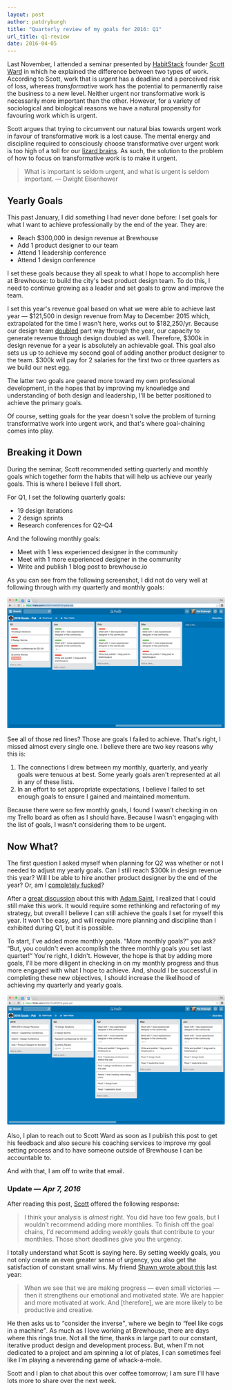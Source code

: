 ```yaml
---
layout: post
author: patdryburgh
title: "Quarterly review of my goals for 2016: Q1"
url_title: q1-review
date: 2016-04-05
---
```


Last November, I attended a seminar presented by [HabitStack][1] founder [Scott Ward][2] in which he explained the difference between two types of work. According to Scott, work that is _urgent_ has a deadline and a perceived risk of loss, whereas _transformative_ work has the potential to permanently raise the business to a new level. Neither urgent nor transformative work is necessarily more important than the other. However, for a variety of sociological and biological reasons we have a natural propensity for favouring work which is urgent.

Scott argues that trying to circumvent our natural bias towards urgent work in favour of transformative work is a lost cause. The mental energy and discipline required to consciously choose transformative over urgent work is too high of a toll for our [lizard brains][8]. As such, the solution to the problem of how to focus on transformative work is to make it urgent.

> What is important is seldom urgent, and what is urgent is seldom important. 
— Dwight Eisenhower

## Yearly Goals

This past January, I did something I had never done before: I set goals for what I want to achieve professionally by the end of the year. They are:

- Reach $300,000 in design revenue at Brewhouse
- Add 1 product designer to our team
- Attend 1 leadership conference
- Attend 1 design conference

I set these goals because they all speak to what I hope to accomplish here at Brewhouse: to build the city's best product design team. To do this, I need to continue growing as a leader and set goals to grow and improve the team.

I set this year's revenue goal based on what we were able to achieve last year — $121,500 in design revenue from May to December 2015 which, extrapolated for the time I wasn't here, works out to $182,250/yr. Because our design team [doubled][4] part way through the year, our capacity to generate revenue through design doubled as well. Therefore, $300k in design revenue for a year is absolutely an achievable goal. This goal also sets us up to achieve my second goal of adding another product designer to the team. $300k will pay for 2 salaries for the first two or three quarters as we build our nest egg.

The latter two goals are geared more toward my own professional development, in the hopes that by improving my knowledge and understanding of both design and leadership, I'll be better positioned to achieve the primary goals.

Of course, setting goals for the year doesn't solve the problem of turning transformative work into urgent work, and that's where goal-chaining comes into play.

## Breaking it Down

During the seminar, Scott recommended setting quarterly and monthly goals which together form the habits that will help us achieve our yearly goals. This is where I believe I fell short.

For Q1, I set the following quarterly goals:

- 19 design iterations
- 2 design sprints
- Research conferences for Q2–Q4

And the following monthly goals:

- Meet with 1 less experienced designer in the community
- Meet with 1 more experienced designer in the community
- Write and publish 1 blog post to brewhouse.io

As you can see from the following screenshot, I did not do very well at following through with my quarterly and monthly goals:

<img alt="Q1 Goals" src="/images/uploads/q1-goals.png">

See all of those red lines? Those are goals I failed to achieve. That's right, I missed almost every single one. I believe there are two key reasons why this is:

1. The connections I drew between my monthly, quarterly, and yearly goals were tenuous at best. Some yearly goals aren't represented at all in any of these lists.
2. In an effort to set appropriate expectations, I believe I failed to set enough goals to ensure I gained and maintained momentum.

Because there were so few monthly goals, I found I wasn't checking in on my Trello board as often as I should have. Because I wasn't engaging with the list of goals, I wasn't considering them to be urgent.

## Now What?

The first question I asked myself when planning for Q2 was whether or not I needed to adjust my yearly goals. Can I still reach $300k in design revenue this year? Will I be able to hire another product designer by the end of the year? Or, am I [completely fucked][5]?

After a [great discussion][6] about this with [Adam Saint][7],
I realized that I could still make this work. It would require some rethinking and refactoring of my strategy, but overall I believe I can still achieve the goals I set for myself this year. It won't be easy, and will require more planning and discipline than I exhibited during Q1, but it is possible.

To start, I've added more monthly goals. &ldquo;More monthly goals?&rdquo; you ask? &ldquo;But, you couldn't even accomplish the three monthly goals you set last quarter!&ldquo; You're right, I didn't. However, the hope is that by adding more goals, I'll be more diligent in checking in on my monthly progress and thus more engaged with what I hope to achieve. And, should I be successful in completing these new objectives, I should increase the likelihood of achieving my quarterly and yearly goals.

<img alt="Q2 Goals" src="/images/uploads/q2-goals.png">

Also, I plan to reach out to Scott Ward as soon as I publish this post to get his feedback and also secure his coaching services to improve my goal setting process and to have someone outside of Brewhouse I can be accountable to.

And with that, I am off to write that email.

### Update &mdash; _Apr 7, 2016_

After reading this post, [Scott][2] offered the following response:

>I think your analysis is _almost_ right. You did have too few goals, but I wouldn't recommend adding more monthlies. To finish off the goal chains, I'd recommend adding _weekly_ goals that contribute to your monthlies. Those short deadlines give you the urgency.

I totally understand what Scott is saying here. By setting weekly goals, you not only create an even greater sense of urgency, you also get the satisfaction of constant small wins. My friend [Shawn wrote about this][9] last year:

>When we see that we are making progress — even small victories — then it strengthens our emotional and motivated state. We are happier and more motivated at work. And [therefore], we are more likely to be productive and creative.

He then asks us to <q>consider the inverse</q>, where we begin to <q>feel like cogs in a machine</q>. As much as I love working at Brewhouse, there are days where this rings true. Not all the time, thanks in large part to our constant, iterative product design and development process. But, when I'm not dedicated to a project and am spinning a lot of plates, I can sometimes feel like I'm playing a neverending game of whack-a-mole.

Scott and I plan to chat about this over coffee tomorrow; I am sure I'll have lots more to share over the next week.


[1]: http://habitstack.com
[2]: http://twitter.com/habitstack
[3]: http://thefocuscourse.com
[4]: http://brewhouse.io/2015/09/21/welcome-lee-post.html
[5]: https://twitter.com/patdryburgh/status/695415193619161088
[6]: https://twitter.com/patdryburgh/status/695465211432599552
[7]: https://twitter.com/adamjsaint
[8]: https://www.psychologytoday.com/blog/where-addiction-meets-your-brain/201404/your-lizard-brain
[9]: https://shawnblanc.net/2015/01/celebrate-progress/